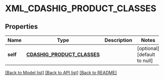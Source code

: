 # XML_CDASHIG_PRODUCT_CLASSES

## Properties
Name | Type | Description | Notes
------------ | ------------- | ------------- | -------------
**self** | [**CDASHIG_PRODUCT_CLASSES**](CdashigProductClasses.md) |  | [optional] [default to null]

[[Back to Model list]](../README.md#documentation-for-models) [[Back to API list]](../README.md#documentation-for-api-endpoints) [[Back to README]](../README.md)


